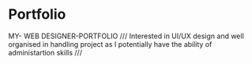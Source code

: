 # Portfolio
MY- WEB DESIGNER-PORTFOLIO
///
Interested in UI/UX design and well organised in handling project as I potentially have the ability of administartion skills
///
